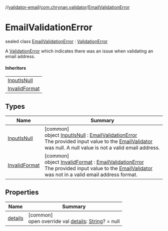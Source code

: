 //[validator-email](../../../index.md)/[com.chrynan.validator](../index.md)/[EmailValidationError](index.md)

# EmailValidationError

sealed class [EmailValidationError](index.md) : [ValidationError](../../../../validator-core/validator-core/com.chrynan.validator/-validation-error/index.md)

A [ValidationError](../../../../validator-core/validator-core/com.chrynan.validator/-validation-error/index.md) which indicates there was an issue when validating an email address.

#### Inheritors

| |
|---|
| [InputIsNull](-input-is-null/index.md) |
| [InvalidFormat](-invalid-format/index.md) |

## Types

| Name | Summary |
|---|---|
| [InputIsNull](-input-is-null/index.md) | [common]<br>object [InputIsNull](-input-is-null/index.md) : [EmailValidationError](index.md)<br>The provided input value to the [EmailValidator](../-email-validator/index.md) was null. A null value is not a valid email address. |
| [InvalidFormat](-invalid-format/index.md) | [common]<br>object [InvalidFormat](-invalid-format/index.md) : [EmailValidationError](index.md)<br>The provided input value to the [EmailValidator](../-email-validator/index.md) was not in a valid email address format. |

## Properties

| Name | Summary |
|---|---|
| [details](details.md) | [common]<br>open override val [details](details.md): [String](https://kotlinlang.org/api/latest/jvm/stdlib/kotlin/-string/index.html)? = null |
